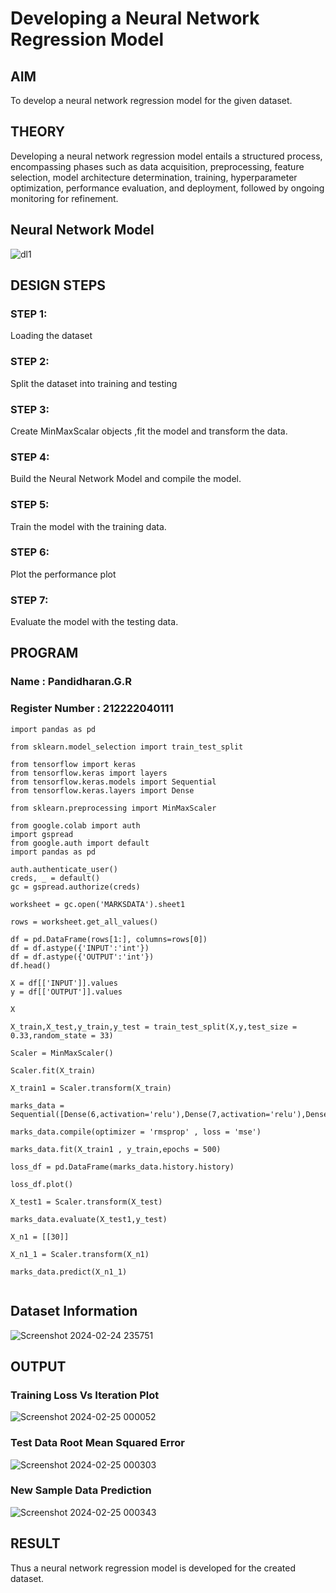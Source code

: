 # Developing a Neural Network Regression Model

## AIM

To develop a neural network regression model for the given dataset.

## THEORY

Developing a neural network regression model entails a structured process, encompassing phases such as data acquisition, preprocessing, feature selection, model architecture determination, training, hyperparameter optimization, performance evaluation, and deployment, followed by ongoing monitoring for refinement.

## Neural Network Model

![dl1](https://github.com/Rama-Lekshmi/basic-nn-model/assets/118541549/ef5c4097-a70a-4004-9d3a-c82b9add0fea)

## DESIGN STEPS

### STEP 1:

Loading the dataset

### STEP 2:

Split the dataset into training and testing

### STEP 3:

Create MinMaxScalar objects ,fit the model and transform the data.

### STEP 4:

Build the Neural Network Model and compile the model.

### STEP 5:

Train the model with the training data.

### STEP 6:

Plot the performance plot

### STEP 7:

Evaluate the model with the testing data.

## PROGRAM
### Name : Pandidharan.G.R
### Register Number : 212222040111
```
import pandas as pd

from sklearn.model_selection import train_test_split

from tensorflow import keras
from tensorflow.keras import layers
from tensorflow.keras.models import Sequential
from tensorflow.keras.layers import Dense

from sklearn.preprocessing import MinMaxScaler

from google.colab import auth
import gspread
from google.auth import default
import pandas as pd

auth.authenticate_user()
creds, _ = default()
gc = gspread.authorize(creds)

worksheet = gc.open('MARKSDATA').sheet1

rows = worksheet.get_all_values()

df = pd.DataFrame(rows[1:], columns=rows[0])
df = df.astype({'INPUT':'int'})
df = df.astype({'OUTPUT':'int'})
df.head()

X = df[['INPUT']].values
y = df[['OUTPUT']].values

X

X_train,X_test,y_train,y_test = train_test_split(X,y,test_size = 0.33,random_state = 33)

Scaler = MinMaxScaler()

Scaler.fit(X_train)

X_train1 = Scaler.transform(X_train)

marks_data = Sequential([Dense(6,activation='relu'),Dense(7,activation='relu'),Dense(1)])

marks_data.compile(optimizer = 'rmsprop' , loss = 'mse')

marks_data.fit(X_train1 , y_train,epochs = 500)

loss_df = pd.DataFrame(marks_data.history.history)

loss_df.plot()

X_test1 = Scaler.transform(X_test)

marks_data.evaluate(X_test1,y_test)

X_n1 = [[30]]

X_n1_1 = Scaler.transform(X_n1)

marks_data.predict(X_n1_1)


```
## Dataset Information
![Screenshot 2024-02-24 235751](https://github.com/Rama-Lekshmi/basic-nn-model/assets/118541549/9f8a04b6-c46d-4dec-b338-e5908b1708f2)


## OUTPUT

### Training Loss Vs Iteration Plot
![Screenshot 2024-02-25 000052](https://github.com/Rama-Lekshmi/basic-nn-model/assets/118541549/0a16ae8b-d4ea-4e2d-b228-3cc381f5accd)

### Test Data Root Mean Squared Error
![Screenshot 2024-02-25 000303](https://github.com/Rama-Lekshmi/basic-nn-model/assets/118541549/d493a408-97be-4317-8ecb-d7ccf9e35a8d)


### New Sample Data Prediction
![Screenshot 2024-02-25 000343](https://github.com/Rama-Lekshmi/basic-nn-model/assets/118541549/e6720ab4-f0fe-4094-b274-8fb76daab635)


## RESULT
 Thus a neural network regression model is developed for the created dataset.
